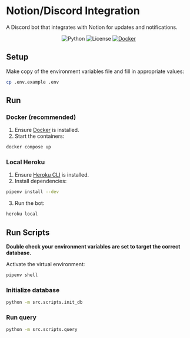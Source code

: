 # Notion/Discord Integration

A Discord bot that integrates with Notion for updates and notifications.

<div align="center">

![Python](https://img.shields.io/badge/python-3.11-blue.svg)
![License](https://img.shields.io/badge/license-MIT-green.svg)
[![Docker](https://img.shields.io/badge/docker-%230db7ed.svg?logo=docker&logoColor=white)](https://docs.docker.com/compose/install/)

</div>

## Setup
Make copy of the environment variables file and fill in appropriate values:
```bash
cp .env.example .env
```

## Run

### Docker (recommended)
1. Ensure [Docker](https://docs.docker.com/compose/install/) is installed.
2. Start the containers:
```bash
docker compose up
```

### Local Heroku

1. Ensure [Heroku CLI](https://devcenter.heroku.com/articles/heroku-cli) is installed.
2. Install dependencies:
```bash
pipenv install --dev
```
3. Run the bot:
```bash
heroku local
```

## Run Scripts
**Double check your environment variables are set to target the correct database.**

Activate the virtual environment:
```bash
pipenv shell
```

### Initialize database
```bash
python -m src.scripts.init_db
```

### Run query
```bash
python -m src.scripts.query
```
